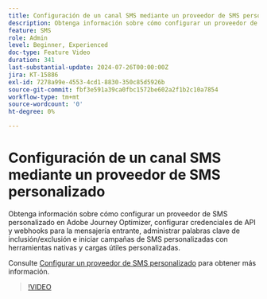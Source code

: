 ```yaml
---
title: Configuración de un canal SMS mediante un proveedor de SMS personalizado
description: Obtenga información sobre cómo configurar un proveedor de SMS personalizado en Adobe Journey Optimizer, configurar credenciales de API y webhooks para la mensajería entrante, administrar palabras clave de inclusión/exclusión e iniciar campañas de SMS personalizadas con herramientas nativas y cargas útiles personalizadas.
feature: SMS
role: Admin
level: Beginner, Experienced
doc-type: Feature Video
duration: 341
last-substantial-update: 2024-07-26T00:00:00Z
jira: KT-15886
exl-id: 7278a99e-4553-4cd1-8830-350c85d5926b
source-git-commit: fbf3e591a39ca0fbc1572be602a2f1b2c10a7854
workflow-type: tm+mt
source-wordcount: '0'
ht-degree: 0%

---
```


# Configuración de un canal SMS mediante un proveedor de SMS personalizado

Obtenga información sobre cómo configurar un proveedor de SMS personalizado en Adobe Journey Optimizer, configurar credenciales de API y webhooks para la mensajería entrante, administrar palabras clave de inclusión/exclusión e iniciar campañas de SMS personalizadas con herramientas nativas y cargas útiles personalizadas.

Consulte [Configurar un proveedor de SMS personalizado](https://experienceleague.adobe.com/es/docs/journey-optimizer/using/channels/sms/configure-sms/sms-configuration-custom) para obtener más información.

>[!VIDEO](https://video.tv.adobe.com/v/3443609/?learn=on&enablevpops&captions=spa)
